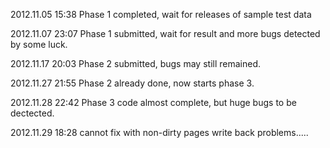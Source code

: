 2012.11.05 15:38
    Phase 1 completed, wait for releases of sample test data

2012.11.07 23:07
    Phase 1 submitted, wait for result and more bugs detected by some luck.

2012.11.17 20:03
    Phase 2 submitted, bugs may still remained.

2012.11.27 21:55
    Phase 2 already done, now starts phase 3.

2012.11.28 22:42
    Phase 3 code almost complete, but huge bugs to be dectected.

2012.11.29 18:28
    cannot fix with non-dirty pages write back problems.....
